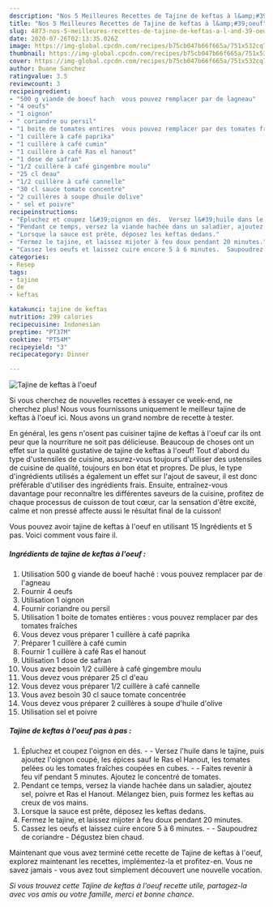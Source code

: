 ```yaml
---
description: "Nos 5 Meilleures Recettes de Tajine de keftas à l&amp;#39;oeuf"
title: "Nos 5 Meilleures Recettes de Tajine de keftas à l&amp;#39;oeuf"
slug: 4873-nos-5-meilleures-recettes-de-tajine-de-keftas-a-l-and-39-oeuf
date: 2020-07-26T02:13:35.026Z
image: https://img-global.cpcdn.com/recipes/b75cb047b66f665a/751x532cq70/tajine-de-keftas-a-loeuf-photo-principale-de-la-recette.jpg
thumbnail: https://img-global.cpcdn.com/recipes/b75cb047b66f665a/751x532cq70/tajine-de-keftas-a-loeuf-photo-principale-de-la-recette.jpg
cover: https://img-global.cpcdn.com/recipes/b75cb047b66f665a/751x532cq70/tajine-de-keftas-a-loeuf-photo-principale-de-la-recette.jpg
author: Duane Sanchez
ratingvalue: 3.5
reviewcount: 3
recipeingredient:
- "500 g viande de boeuf hach  vous pouvez remplacer par de lagneau"
- "4 oeufs"
- "1 oignon"
- " coriandre ou persil"
- "1 boite de tomates entires  vous pouvez remplacer par des tomates fraches"
- "1 cuillère à café paprika"
- "1 cuillère à café cumin"
- "1 cuillère à café Ras el hanout"
- "1 dose de safran"
- "1/2 cuillère à café gingembre moulu"
- "25 cl deau"
- "1/2 cuillère à café cannelle"
- "30 cl sauce tomate concentre"
- "2 cuillères à soupe dhuile dolive"
- " sel et poivre"
recipeinstructions:
- "Épluchez et coupez l&#39;oignon en dés.  Versez l&#39;huile dans le tajine, puis ajoutez l&#39;oignon coupé, les épices sauf le Ras el Hanout, les tomates pelées ou les tomates fraîches coupées en cubes.  Faites revenir à feu vif pendant 5 minutes. Ajoutez le concentré de tomates."
- "Pendant ce temps, versez la viande hachée dans un saladier, ajoutez sel, poivre et Ras el Hanout. Mélangez bien, puis formez les keftas au creux de vos mains."
- "Lorsque la sauce est prête, déposez les keftas dedans."
- "Fermez le tajine, et laissez mijoter à feu doux pendant 20 minutes."
- "Cassez les oeufs et laissez cuire encore 5 à 6 minutes.  Saupoudrez de coriandre Dégustez bien chaud."
categories:
- Resep
tags:
- tajine
- de
- keftas

katakunci: tajine de keftas 
nutrition: 299 calories
recipecuisine: Indonesian
preptime: "PT37M"
cooktime: "PT54M"
recipeyield: "3"
recipecategory: Dinner

---
```



![Tajine de keftas à l&#39;oeuf](https://img-global.cpcdn.com/recipes/b75cb047b66f665a/751x532cq70/tajine-de-keftas-a-loeuf-photo-principale-de-la-recette.jpg)

Si vous cherchez de nouvelles recettes à essayer ce week-end, ne cherchez plus! Nous vous fournissons uniquement le meilleur tajine de keftas à l&#39;oeuf ici. Nous avons un grand nombre de recette à tester.

En général, les gens n'osent pas cuisiner tajine de keftas à l&#39;oeuf car ils ont peur que la nourriture ne soit pas délicieuse. Beaucoup de choses ont un effet sur la qualité gustative de tajine de keftas à l&#39;oeuf! Tout d'abord du type d'ustensiles de cuisine, assurez-vous toujours d'utiliser des ustensiles de cuisine de qualité, toujours en bon état et propres. De plus, le type d'ingrédients utilisés a également un effet sur l'ajout de saveur, il est donc préférable d'utiliser des ingrédients frais. Ensuite, entraînez-vous davantage pour reconnaître les différentes saveurs de la cuisine, profitez de chaque processus de cuisson de tout cœur, car la sensation d'être excité, calme et non pressé affecte aussi le résultat final de la cuisson!

<!--inarticleads1-->

Vous pouvez avoir tajine de keftas à l&#39;oeuf en utilisant 15 Ingrédients et 5 pas. Voici comment vous faire il.

##### Ingrédients de tajine de keftas à l&#39;oeuf :

1. Utilisation 500 g viande de boeuf haché : vous pouvez remplacer par de l&#39;agneau
1. Fournir 4 oeufs
1. Utilisation 1 oignon
1. Fournir  coriandre ou persil
1. Utilisation 1 boite de tomates entières : vous pouvez remplacer par des tomates fraîches
1. Vous devez vous préparer 1 cuillère à café paprika
1. Préparer 1 cuillère à café cumin
1. Fournir 1 cuillère à café Ras el hanout
1. Utilisation 1 dose de safran
1. Vous avez besoin 1/2 cuillère à café gingembre moulu
1. Vous devez vous préparer 25 cl d&#39;eau
1. Vous devez vous préparer 1/2 cuillère à café cannelle
1. Vous avez besoin 30 cl sauce tomate concentrée
1. Vous devez vous préparer 2 cuillères à soupe d&#39;huile d&#39;olive
1. Utilisation  sel et poivre




<!--inarticleads2-->

##### Tajine de keftas à l&#39;oeuf pas à pas :

1. Épluchez et coupez l&#39;oignon en dés. -  - Versez l&#39;huile dans le tajine, puis ajoutez l&#39;oignon coupé, les épices sauf le Ras el Hanout, les tomates pelées ou les tomates fraîches coupées en cubes. -  - Faites revenir à feu vif pendant 5 minutes. Ajoutez le concentré de tomates.
1. Pendant ce temps, versez la viande hachée dans un saladier, ajoutez sel, poivre et Ras el Hanout. Mélangez bien, puis formez les keftas au creux de vos mains.
1. Lorsque la sauce est prête, déposez les keftas dedans.
1. Fermez le tajine, et laissez mijoter à feu doux pendant 20 minutes.
1. Cassez les oeufs et laissez cuire encore 5 à 6 minutes. -  - Saupoudrez de coriandre - Dégustez bien chaud.




<!--inarticleads1-->

<p>
Maintenant que vous avez terminé cette recette de Tajine de keftas à l&#39;oeuf, explorez maintenant les recettes, implémentez-la et profitez-en. Vous ne savez jamais - vous avez tout simplement découvert une nouvelle vocation.
</p>

<p>
<i>Si vous trouvez cette Tajine de keftas à l&#39;oeuf recette utile, partagez-la avec vos amis ou votre famille, merci et bonne chance.</i>
</p>
